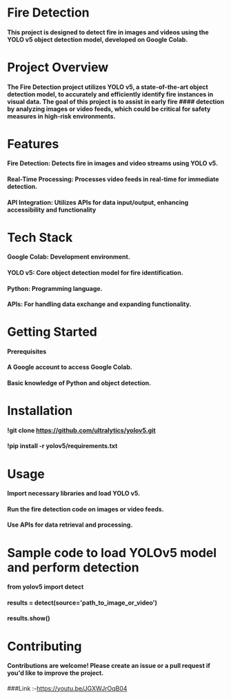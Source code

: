 # Fire Detection
#### This project is designed to detect fire in images and videos using the YOLO v5 object detection model, developed on Google Colab.

# Project Overview
#### The Fire Detection project utilizes YOLO v5, a state-of-the-art object detection model, to accurately and efficiently identify fire instances in visual data. The goal of this project is to assist in early fire #### detection by analyzing images or video feeds, which could be critical for safety measures in high-risk environments.

# Features
#### Fire Detection: Detects fire in images and video streams using YOLO v5.
#### Real-Time Processing: Processes video feeds in real-time for immediate detection.
#### API Integration: Utilizes APIs for data input/output, enhancing accessibility and functionality

# Tech Stack
#### Google Colab: Development environment.
#### YOLO v5: Core object detection model for fire identification.
#### Python: Programming language.
#### APIs: For handling data exchange and expanding functionality.

# Getting Started
#### Prerequisites
#### A Google account to access Google Colab.
#### Basic knowledge of Python and object detection.

# Installation
#### !git clone https://github.com/ultralytics/yolov5.git
#### !pip install -r yolov5/requirements.txt

# Usage
#### Import necessary libraries and load YOLO v5.
#### Run the fire detection code on images or video feeds.
#### Use APIs for data retrieval and processing.

# Sample code to load YOLOv5 model and perform detection
#### from yolov5 import detect
#### results = detect(source='path_to_image_or_video')
#### results.show()

# Contributing
#### Contributions are welcome! Please create an issue or a pull request if you'd like to improve the project.

###Link :-https://youtu.be/JGXWJrOqB04 
